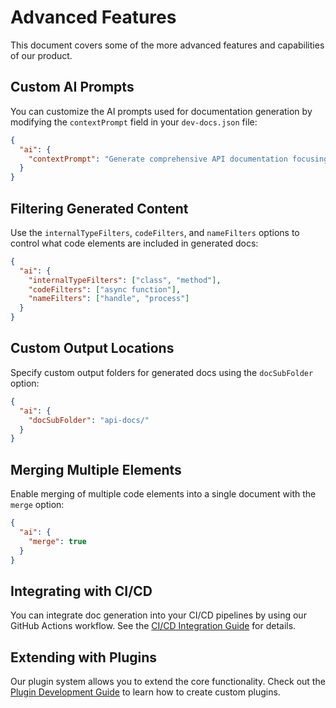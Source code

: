 # Advanced Features

This document covers some of the more advanced features and capabilities of our product.

## Custom AI Prompts

You can customize the AI prompts used for documentation generation by modifying the `contextPrompt` field in your `dev-docs.json` file:

```json
{
  "ai": {
    "contextPrompt": "Generate comprehensive API documentation focusing on usage examples and edge cases"
  }
}
```

## Filtering Generated Content

Use the `internalTypeFilters`, `codeFilters`, and `nameFilters` options to control what code elements are included in generated docs:

```json 
{
  "ai": {
    "internalTypeFilters": ["class", "method"],
    "codeFilters": ["async function"],
    "nameFilters": ["handle", "process"]
  }
}
```

## Custom Output Locations

Specify custom output folders for generated docs using the `docSubFolder` option:

```json
{
  "ai": {
    "docSubFolder": "api-docs/"
  }
}
```

## Merging Multiple Elements

Enable merging of multiple code elements into a single document with the `merge` option:

```json
{
  "ai": {
    "merge": true
  }
}
```

## Integrating with CI/CD

You can integrate doc generation into your CI/CD pipelines by using our GitHub Actions workflow. See the [CI/CD Integration Guide](ci-cd-integration.md) for details.

## Extending with Plugins

Our plugin system allows you to extend the core functionality. Check out the [Plugin Development Guide](plugin-dev.md) to learn how to create custom plugins.